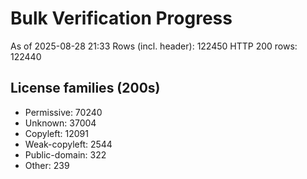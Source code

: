 ﻿# Bulk Verification Progress
As of 2025-08-28 21:33
Rows (incl. header): 122450
HTTP 200 rows: 122440

## License families (200s)
- Permissive: 70240
- Unknown: 37004
- Copyleft: 12091
- Weak-copyleft: 2544
- Public-domain: 322
- Other: 239
